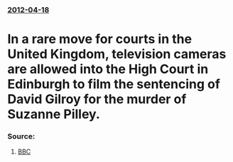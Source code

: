 ### [2012-04-18](/news/2012/04/18/index.md)

# In a rare move for courts in the United Kingdom, television cameras are allowed into the High Court in Edinburgh to film the sentencing of David Gilroy for the murder of Suzanne Pilley. 




### Source:

1. [BBC](http://www.bbc.co.uk/news/uk-scotland-edinburgh-east-fife-17754517)
